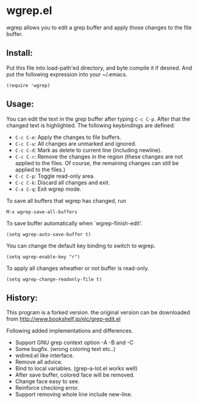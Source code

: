 # wgrep.el

wgrep allows you to edit a grep buffer and apply those changes to
the file buffer.

## Install:

Put this file into load-path'ed directory, and byte compile it if
desired. And put the following expression into your ~/.emacs.

    (require 'wgrep)

## Usage:

You can edit the text in the *grep* buffer after typing `C-c C-p`.
After that the changed text is highlighted.
The following keybindings are defined:

* `C-c C-e`: Apply the changes to file buffers.
* `C-c C-u`: All changes are unmarked and ignored.
* `C-c C-d`: Mark as delete to current line (including newline).
* `C-c C-r`: Remove the changes in the region (these changes are not applied to the files. Of course, the remaining changes can still be applied to the files.)
* `C-c C-p`: Toggle read-only area.
* `C-c C-k`: Discard all changes and exit.
* `C-x C-q`: Exit wgrep mode.

To save all buffers that wgrep has changed, run

    M-x wgrep-save-all-buffers

To save buffer automatically when `wgrep-finish-edit'.

    (setq wgrep-auto-save-buffer t)

You can change the default key binding to switch to wgrep.

    (setq wgrep-enable-key "r")

To apply all changes wheather or not buffer is read-only.

    (setq wgrep-change-readonly-file t)

## History:

This program is a forked version. the original version can be downloaded from
http://www.bookshelf.jp/elc/grep-edit.el

Following added implementations and differences.

* Support GNU grep context option -A -B and -C
* Some bugfix. (wrong coloring text etc..)
* wdired.el like interface.
* Remove all advice.
* Bind to local variables. (grep-a-lot.el works well)
* After save buffer, colored face will be removed.
* Change face easy to see.
* Reinforce checking error.
* Support removing whole line include new-line.
